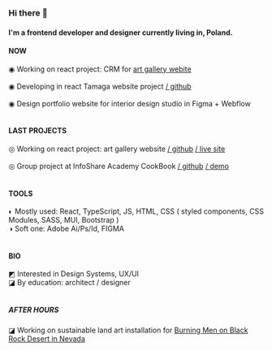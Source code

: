 ### Hi there 👋

#### I'm a frontend developer and designer currently living in, Poland.

#### NOW

◉ Working on react project: CRM for [art gallery webite](https://wgora.com/)
<br>
<br>
◉ Developing in react Tamaga website project [/ github](https://github.com/agatagree/tamaga-website)
<br>
<br>
◉ Design portfolio website for interior design studio in Figma + Webflow
<br>
<br>

#### LAST PROJECTS
◎ Working on react project: art gallery website [/ github](https://github.com/agatagree/goraArt) [ / live site](https://wgora.com/)
<br>
<br>
◎ Group project at InfoShare Academy CookBook [/ github](https://github.com/infoshareacademy/jfdzr7-team-devs) [ / demo](https://infoshareacademy.github.io/jfdzr7-team-devs/?fbclid=IwAR2moRIJfiOdi9pUWVL-SqmFEi7Jnl18cY-MA3HzgrPpTWLpUJlroYfqAto)
<br>
<br>

#### TOOLS

◐ Mostly used:  React, TypeScript, JS, HTML, CSS ( styled components, CSS Modules, SASS, MUI, Bootstrap )
<br>
◑ Soft one: Adobe Ai/Ps/Id, FIGMA
<br>
<br>

#### BIO


◩ Interested in Design Systems, UX/UI
<br>
◪ By education: architect / designer
<br>
<br>


##### AFTER HOURS

◪ Working on sustainable land art installation for [Burning Men on Black Rock Desert in Nevada](https://medium.com/beyond-burning-man/prototyping-with-the-lagi-2020-teams-at-fly-ranch-b131f23f2c5a)
<br>



